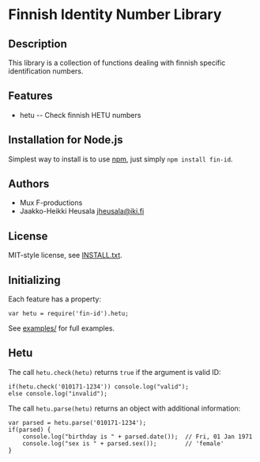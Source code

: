 Finnish Identity Number Library
===============================

Description
-----------

This library is a collection of functions dealing with finnish specific 
identification numbers.

Features
--------

* hetu -- Check finnish HETU numbers

Installation for Node.js
------------------------

Simplest way to install is to use [npm](http://npmjs.org/), just simply `npm install fin-id`.

Authors
-------

* Mux F-productions
* Jaakko-Heikki Heusala <jheusala@iki.fi>

License
-------

MIT-style license, see [INSTALL.txt](http://github.com/jheusala/node-fin-id/blob/master/LICENSE.txt).

Initializing
------------

Each feature has a property:

    var hetu = require('fin-id').hetu;

See [examples/](http://github.com/jheusala/node-fin-id/tree/master/examples) for full examples.

Hetu
----

The call `hetu.check(hetu)` returns `true` if the argument is valid ID:

	if(hetu.check('010171-1234')) console.log("valid");
	else console.log("invalid");

The call `hetu.parse(hetu)` returns an object with additional information:

	var parsed = hetu.parse('010171-1234');
	if(parsed) {
		console.log("birthday is " + parsed.date());  // Fri, 01 Jan 1971
		console.log("sex is " + parsed.sex());        // 'female'
	}
